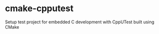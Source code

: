 cmake-cpputest
==============

Setup test project for embedded C development with CppUTest built using CMake